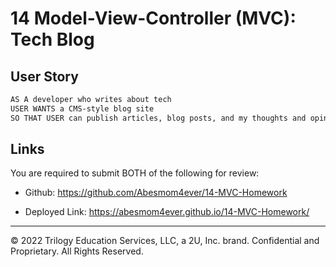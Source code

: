 # 14 Model-View-Controller (MVC): Tech Blog

## User Story

```md
AS A developer who writes about tech
USER WANTS a CMS-style blog site
SO THAT USER can publish articles, blog posts, and my thoughts and opinions
```

## Links

You are required to submit BOTH of the following for review:

-   Github: https://github.com/Abesmom4ever/14-MVC-Homework

-   Deployed Link: https://abesmom4ever.github.io/14-MVC-Homework/

---

© 2022 Trilogy Education Services, LLC, a 2U, Inc. brand. Confidential and Proprietary. All Rights Reserved.
